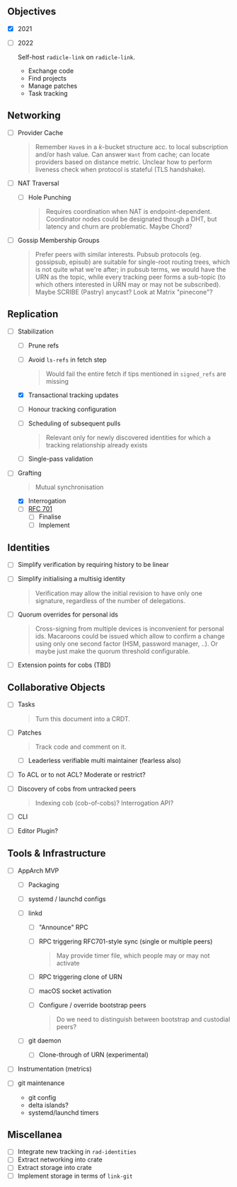 ## Objectives

* [x] 2021
* [ ] 2022

  Self-host `radicle-link` on `radicle-link`.

  * Exchange code
  * Find projects
  * Manage patches
  * Task tracking

## Networking

* [ ] Provider Cache

  > Remember `Have`s in a _k_-bucket structure acc. to local subscription and/or
  > hash value. Can answer `Want` from cache; can locate providers based on
  > distance metric. Unclear how to perform liveness check when protocol is
  > stateful (TLS handshake).

* [ ] NAT Traversal

  * [ ] Hole Punching

    > Requires coordination when NAT is endpoint-dependent. Coordinator nodes
    > could be designated though a DHT, but latency and churn are problematic.
    > Maybe Chord?

* [ ] Gossip Membership Groups

  > Prefer peers with similar interests. Pubsub protocols (eg. gossipsub,
  > episub) are suitable for single-root routing trees, which is not quite what
  > we're after; in pubsub terms, we would have the URN as the topic, while
  > every tracking peer forms a sub-topic (to which others interested in URN may
  > or may not be subscribed). Maybe SCRIBE (Pastry) anycast? Look at Matrix
  > "pinecone"?

## Replication

* [ ] Stabilization

  * [ ] Prune refs
  * [ ] Avoid `ls-refs` in fetch step

    > Would fail the entire fetch if tips mentioned in `signed_refs` are missing

  * [X] Transactional tracking updates
  * [ ] Honour tracking configuration
  * [ ] Scheduling of subsequent pulls

    > Relevant only for newly discovered identities for which a tracking
    > relationship already exists

  * [ ] Single-pass validation

* [ ] Grafting

  > Mutual synchronisation

  * [x] Interrogation
  * [ ] [RFC 701](https://lists.sr.ht/~radicle-link/dev/%3C20220106191802.13292-1-kim%40eagain.st%3E)
    * [ ] Finalise
    * [ ] Implement

## Identities

* [ ] Simplify verification by requiring history to be linear
* [ ] Simplify initialising a multisig identity

  > Verification may allow the initial revision to have only one signature,
  > regardless of the number of delegations.

* [ ] Quorum overrides for personal ids

  > Cross-signing from multiple devices is inconvenient for personal ids.
  > Macaroons could be issued which allow to confirm a change using only one
  > second factor (HSM, password manager, ..). Or maybe just make the quorum
  > threshold configurable.

* [ ] Extension points for cobs (TBD)

## Collaborative Objects

* [ ] Tasks

  > Turn this document into a CRDT.

* [ ] Patches

  > Track code and comment on it.

  * [ ] Leaderless verifiable multi maintainer (fearless also)

* [ ] To ACL or to not ACL? Moderate or restrict?
* [ ] Discovery of cobs from untracked peers

  > Indexing cob (cob-of-cobs)? Interrogation API?

* [ ] CLI
* [ ] Editor Plugin?

## Tools & Infrastructure

* [ ] AppArch MVP

  * [ ] Packaging
  * [ ] systemd / launchd configs
  * [ ] linkd

    * [ ] "Announce" RPC
    * [ ] RPC triggering RFC701-style sync (single or multiple peers)

      > May provide timer file, which people may or may not activate

    * [ ] RPC triggering clone of URN
    * [ ] macOS socket activation
    * [ ] Configure / override bootstrap peers

      > Do we need to distinguish between bootstrap and custodial peers?

  * [ ] git daemon

    * [ ] Clone-through of URN (experimental)

* [ ] Instrumentation (metrics)
* [ ] git maintenance

  - git config
  - delta islands?
  - systemd/launchd timers

## Miscellanea

* [ ] Integrate new tracking in `rad-identities`
* [ ] Extract networking into crate
* [ ] Extract storage into crate
* [ ] Implement storage in terms of `link-git`
